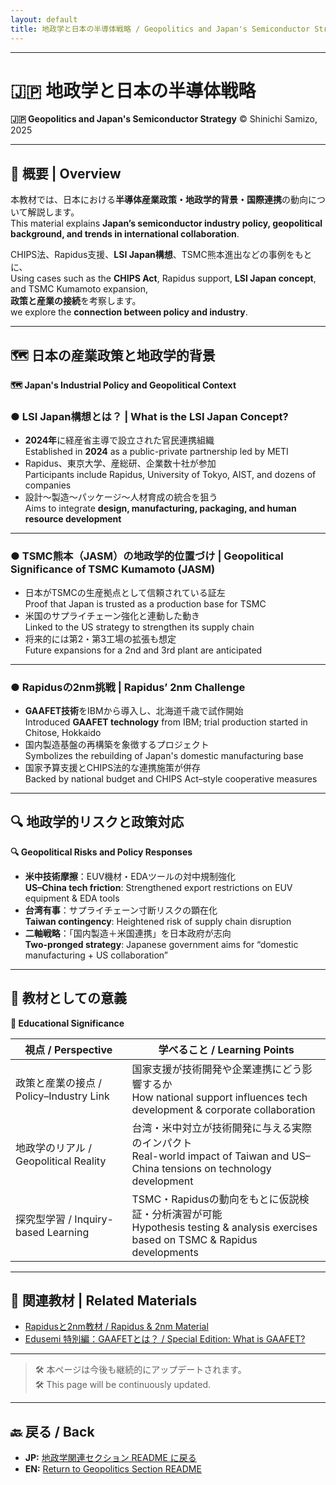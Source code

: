 ```yaml
---
layout: default
title: 地政学と日本の半導体戦略 / Geopolitics and Japan's Semiconductor Strategy
---
```


---

# 🇯🇵 地政学と日本の半導体戦略  
**🇯🇵 Geopolitics and Japan's Semiconductor Strategy** 
© Shinichi Samizo, 2025

---

## 🏁 概要 | Overview
本教材では、日本における**半導体産業政策・地政学的背景・国際連携**の動向について解説します。  
This material explains **Japan’s semiconductor industry policy, geopolitical background, and trends in international collaboration**.  

CHIPS法、Rapidus支援、**LSI Japan構想**、TSMC熊本進出などの事例をもとに、  
Using cases such as the **CHIPS Act**, Rapidus support, **LSI Japan concept**, and TSMC Kumamoto expansion,  
**政策と産業の接続**を考察します。  
we explore the **connection between policy and industry**.

---

## 🗺️ 日本の産業政策と地政学的背景  
**🗺️ Japan's Industrial Policy and Geopolitical Context**

### ● **LSI Japan構想とは？** | What is the LSI Japan Concept?
- **2024年**に経産省主導で設立された官民連携組織  
  Established in **2024** as a public-private partnership led by METI  
- Rapidus、東京大学、産総研、企業数十社が参加  
  Participants include Rapidus, University of Tokyo, AIST, and dozens of companies  
- 設計〜製造〜パッケージ〜人材育成の統合を狙う  
  Aims to integrate **design, manufacturing, packaging, and human resource development**

---

### ● **TSMC熊本（JASM）の地政学的位置づけ** | Geopolitical Significance of TSMC Kumamoto (JASM)
- 日本がTSMCの生産拠点として信頼されている証左  
  Proof that Japan is trusted as a production base for TSMC  
- 米国のサプライチェーン強化と連動した動き  
  Linked to the US strategy to strengthen its supply chain  
- 将来的には第2・第3工場の拡張も想定  
  Future expansions for a 2nd and 3rd plant are anticipated

---

### ● **Rapidusの2nm挑戦** | Rapidus’ 2nm Challenge
- **GAAFET技術**をIBMから導入し、北海道千歳で試作開始  
  Introduced **GAAFET technology** from IBM; trial production started in Chitose, Hokkaido  
- 国内製造基盤の再構築を象徴するプロジェクト  
  Symbolizes the rebuilding of Japan's domestic manufacturing base  
- 国家予算支援とCHIPS法的な連携施策が併存  
  Backed by national budget and CHIPS Act–style cooperative measures

---

## 🔍 地政学的リスクと政策対応  
**🔍 Geopolitical Risks and Policy Responses**

- **米中技術摩擦**：EUV機材・EDAツールの対中規制強化  
  **US–China tech friction**: Strengthened export restrictions on EUV equipment & EDA tools  
- **台湾有事**：サプライチェーン寸断リスクの顕在化  
  **Taiwan contingency**: Heightened risk of supply chain disruption  
- **二軸戦略**：「国内製造＋米国連携」を日本政府が志向  
  **Two-pronged strategy**: Japanese government aims for “domestic manufacturing + US collaboration”

---

## 🧠 教材としての意義  
**🧠 Educational Significance**

| **視点 / Perspective** | **学べること / Learning Points** |
|------------------------|----------------------------------|
| 政策と産業の接点 / Policy–Industry Link | 国家支援が技術開発や企業連携にどう影響するか<br>How national support influences tech development & corporate collaboration |
| 地政学のリアル / Geopolitical Reality | 台湾・米中対立が技術開発に与える実際のインパクト<br>Real-world impact of Taiwan and US–China tensions on technology development |
| 探究型学習 / Inquiry-based Learning | TSMC・Rapidusの動向をもとに仮説検証・分析演習が可能<br>Hypothesis testing & analysis exercises based on TSMC & Rapidus developments |

---

## 🔗 関連教材 | Related Materials
- [Rapidusと2nm教材 / Rapidus & 2nm Material](../rapidus/README.md)  
- [Edusemi 特別編：GAAFETとは？ / Special Edition: What is GAAFET?](https://github.com/Samizo-AITL/Edusemi-v4x/tree/main/f_chapter1_finfet_gaa)

---

> 🛠️ 本ページは今後も継続的にアップデートされます。  
> 🛠️ This page will be continuously updated.

---

## 🔙 戻る / Back
- **JP:** [地政学関連セクション README に戻る](../README.md)  
- **EN:** [Return to Geopolitics Section README](../README.md)
